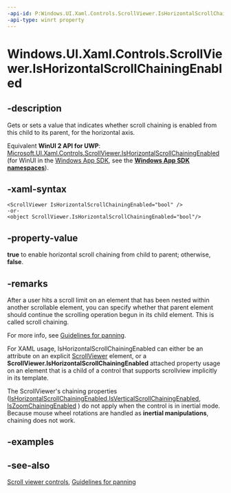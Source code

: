 ```yaml
---
-api-id: P:Windows.UI.Xaml.Controls.ScrollViewer.IsHorizontalScrollChainingEnabled
-api-type: winrt property
---
```


<!-- Property syntax
public bool IsHorizontalScrollChainingEnabled { get;  set; }
-->

# Windows.UI.Xaml.Controls.ScrollViewer.IsHorizontalScrollChainingEnabled

## -description
Gets or sets a value that indicates whether scroll chaining is enabled from this child to its parent, for the horizontal axis.

Equivalent **WinUI 2 API for UWP**: [Microsoft.UI.Xaml.Controls.ScrollViewer.IsHorizontalScrollChainingEnabled](/windows/winui/api/microsoft.ui.xaml.controls.scrollviewer.ishorizontalscrollchainingenabled) (for WinUI in the [Windows App SDK](/windows/apps/windows-app-sdk/), see the **[Windows App SDK namespaces](/windows/windows-app-sdk/api/winrt/)**).

## -xaml-syntax
```xaml
<ScrollViewer IsHorizontalScrollChainingEnabled="bool" />
-or-
<object ScrollViewer.IsHorizontalScrollChainingEnabled="bool"/>

```


## -property-value
**true** to enable horizontal scroll chaining from child to parent; otherwise, **false**.

## -remarks

After a user hits a scroll limit on an element that has been nested within another scrollable element, you can specify whether that parent element should continue the scrolling operation begun in its child element. This is called scroll chaining.

For more info, see [Guidelines for panning](/windows/uwp/design/input/guidelines-for-panning).

For XAML usage, IsHorizontalScrollChainingEnabled can either be an attribute on an explicit [ScrollViewer](scrollviewer.md) element, or a **ScrollViewer.IsHorizontalScrollChainingEnabled** attached property usage on an element that is a child of a control that supports scrollview implicitly in its template.

The ScrollViewer's chaining properties ([IsHorizontalScrollChainingEnabled](/uwp/api/windows.ui.xaml.controls.scrollviewer.ishorizontalscrollchainingenabled),[IsVerticalScrollChainingEnabled](/uwp/api/windows.ui.xaml.controls.scrollviewer.isverticalscrollchainingenabled), [IsZoomChainingEnabled](/uwp/api/windows.ui.xaml.controls.scrollviewer.iszoomchainingenabled) ) do not apply when the control is in inertial mode. Because mouse wheel rotations are handled as **inertial manipulations**, chaining does not work.

## -examples

## -see-also

[Scroll viewer controls](/windows/uwp/design/controls-and-patterns/scroll-controls), [Guidelines for panning](/windows/uwp/design/input/guidelines-for-panning)
